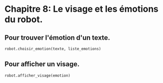 # Chapitre 8: Le visage et les émotions du robot.


## Pour trouver l'émotion d'un texte.

```python
robot.choisir_emotion(texte, liste_emotions)
```

## Pour afficher un visage.

```python
robot.afficher_visage(emotion)
```